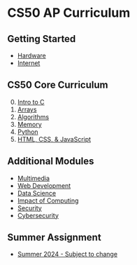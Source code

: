 # CS50 AP Curriculum

## Getting Started

* [Hardware](/apcsp/curriculum/understanding_technology/hardware)
* [Internet](/apcsp/curriculum/understanding_technology/internet)

## CS50 Core Curriculum

<ol start="0">
  <!-- <li><a href="/apcsp/curriculum/0/">Scratch</a></li> -->
  <li><a href="/apcsp/curriculum/0/">Intro to C</a></li>
  <li><a href="/apcsp/curriculum/1/">Arrays</a></li>
  <li><a href="/apcsp/curriculum/2/">Algorithms</a></li>
  <li><a href="/apcsp/curriculum/3/">Memory</a></li>
  <!-- <li><a href="/apcsp/curriculum/4/">Data Structures</a></li> -->
  <li><a href="/apcsp/curriculum/5/">Python</a></li>
  <!-- <li><a href="/apcsp/curriculum/6/">SQL</a></li> -->
  <li><a href="/apcsp/curriculum/7/">HTML, CSS, & JavaScript</a></li>
  <!-- <li><a href="/apcsp/curriculum/8/">Flask</a></li> -->
</ol>

## Additional Modules

* [Multimedia](/apcsp/curriculum/understanding_technology/multimedia)
* [Web Development](https://cs50.harvard.edu/ap/2023/curriculum/technology/notes/web_development/)
* [Data Science](data_science)
* [Impact of Computing](impact_of_computing)
* [Security](/apcsp/curriculum/understanding_technology/security)
* [Cybersecurity](https://cs50.harvard.edu/ap/2024/curriculum/x/weeks/cybersecurity/)

## Summer Assignment

* [Summer 2024 - Subject to change](\apcsp\curriculum\summer-assignment)